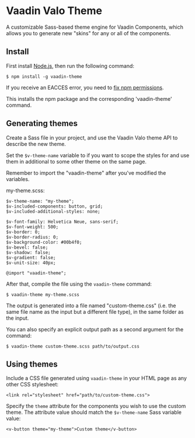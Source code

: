 # Vaadin Valo Theme

A customizable Sass-based theme engine for Vaadin Components, which allows you
to generate new "skins" for any or all of the components.

## Install

First install [Node.js](http://nodejs.org), then run the following command:

    $ npm install -g vaadin-theme

If you receive an EACCES error, you need to
[fix npm permissions](https://docs.npmjs.com/getting-started/fixing-npm-permissions).

This installs the npm package and the corresponding 'vaadin-theme' command.

## Generating themes

Create a Sass file in your project, and use the Vaadin Valo theme API to
describe the new theme.

Set the `$v-theme-name` variable to if you want to scope the styles for and use
them in additional to some other theme on the same page.

Remember to import the "vaadin-theme" after you've modified the variables.

my-theme.scss:

    $v-theme-name: "my-theme";
    $v-included-components: button, grid;
    $v-included-additional-styles: none;

    $v-font-family: Helvetica Neue, sans-serif;
    $v-font-weight: 500;
    $v-border: 0;
    $v-border-radius: 0;
    $v-background-color: #00b4f0;
    $v-bevel: false;
    $v-shadow: false;
    $v-gradient: false;
    $v-unit-size: 40px;

    @import "vaadin-theme";

After that, compile the file using the `vaadin-theme` command:

    $ vaadin-theme my-theme.scss

The output is generated into a file named "custom-theme.css" (i.e. the same file
name as the input but a different file type), in the same folder as the input.

You can also specify an explicit output path as a second argument for the command:

    $ vaadin-theme custom-theme.scss path/to/output.css

## Using themes

Include a CSS file generated using `vaadin-theme` in your HTML page as any other
CSS stylesheet:

    <link rel="stylesheet" href="path/to/custom-theme.css">

Specify the <code>theme</code> attribute for the components you wish to use the
custom theme. The attribute value should match the `$v-theme-name` Sass variable
value:

    <v-button theme="my-theme">Custom theme</v-button>
